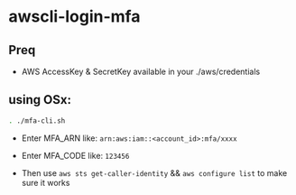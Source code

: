 # awscli-login-mfa
## Preq
- AWS AccessKey & SecretKey available in your ./aws/credentials
## using OSx:

```bash
. ./mfa-cli.sh
```

- Enter MFA_ARN like: `arn:aws:iam::<account_id>:mfa/xxxx`
- Enter MFA_CODE like: `123456`

- Then use `aws sts get-caller-identity` && `aws configure list` to make sure it works
